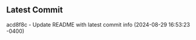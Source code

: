 
## Latest Commit
acd8f8c - Update README with latest commit info (2024-08-29 16:53:23 -0400) <Yunxi-Zhou>
